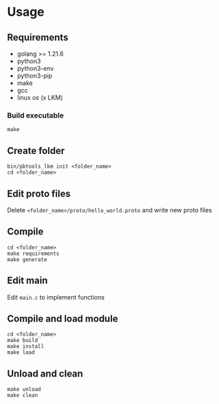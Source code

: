 # Usage

## Requirements
- golang >= 1.21.6
- python3
- python3-env
- python3-pip
- make
- gcc
- linux os (x LKM)

### Build executable
```
make
```

## Create folder
```
bin/pbtools_lkm init <folder_name>
cd <folder_name>
```

## Edit proto files
Delete `<folder_name>/proto/hello_world.proto` and write new proto files

## Compile
```
cd <folder_name>
make requirements
make generate
```

## Edit main
Edit `main.c` to implement functions

## Compile and load module
```
cd <folder_name>
make build
make install
make load
```

## Unload and clean
```
make unload
make clean
```
